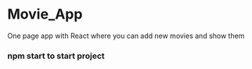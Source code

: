 # Movie_App
One page app with React where you can add new movies and show them

### npm start to start project
